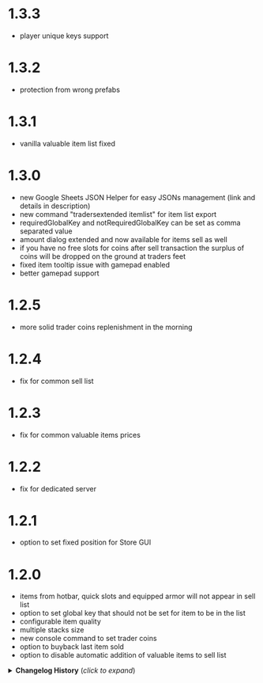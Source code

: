 # 1.3.3
* player unique keys support

# 1.3.2
* protection from wrong prefabs

# 1.3.1
* vanilla valuable item list fixed

# 1.3.0
* new Google Sheets JSON Helper for easy JSONs management (link and details in description)
* new command "tradersextended itemlist" for item list export
* requiredGlobalKey and notRequiredGlobalKey can be set as comma separated value
* amount dialog extended and now available for items sell as well
* if you have no free slots for coins after sell transaction the surplus of coins will be dropped on the ground at traders feet
* fixed item tooltip issue with gamepad enabled
* better gamepad support

# 1.2.5
* more solid trader coins replenishment in the morning

# 1.2.4
* fix for common sell list

# 1.2.3
* fix for common valuable items prices

# 1.2.2
* fix for dedicated server

# 1.2.1
* option to set fixed position for Store GUI

# 1.2.0
* items from hotbar, quick slots and equipped armor will not appear in sell list
* option to set global key that should not be set for item to be in the list
* configurable item quality
* multiple stacks size
* new console command to set trader coins
* option to buyback last item sold
* option to disable automatic addition of valuable items to sell list

<details>
<summary><b>Changelog History</b> (<i>click to expand</i>)</summary>

# 1.1.6
* Ashlands

# 1.1.5
* patch 0.217.46

# 1.1.4
* quality multiplier
* item name position fix
* another trader coins fix

# 1.1.3
* minor trader coins fix

# 1.1.2
* minor fixes
* support for spent and earned EpicLoot coins

# 1.1.1
* minor fixes

# 1.1.0
* trader will wait for items discovery
* trader can repair your stuff for coins
* trader can have limited replenished amount of coins
* trader can give discounts and set markups
* JSON configs could be stored both next to dll and in config folder
* full gamepad support (except filter fields)
* configurable weight and stack size of coins
* vanilla items could be disabled
* lots of refinements and improvements

# 1.0.21
* refinements for shared config files reading

# 1.0.20
* thunderstore package restructuring

# 1.0.19
* colored icons from epic loot

# 1.0.18
* patch 0.217.38

# 1.0.17
* partial gamepad support

# 1.0.16
* reduced logging messages

# 1.0.15
* proper fix for new patch

# 1.0.14
* fix for new patch

# 1.0.13
* proper fix for new bepinex

# 1.0.12
* fix for new bepinex

# 1.0.11
* another fix for lists priority

# 1.0.9
* fixed not setting sellable item values on vanilla items

# 1.0.8
* fixed not setting trade item values on vanilla items

# 1.0.7
* patch 0.217.22, text field fix

# 1.0.6
* patch 0.217.22, server sync fix

# 1.0.5
* patch 0.217.22

# 1.0.4
* tradersextendedsave command to save all items from ObjectDB

# 1.0.3
* better positioning for EpicLoot Adventure mode

# 1.0.2
* double click on stackable item to input needed amount
* item config unified

# 1.0.1
* option to load config stored internally

# 1.0.0
* Initial release

</details>